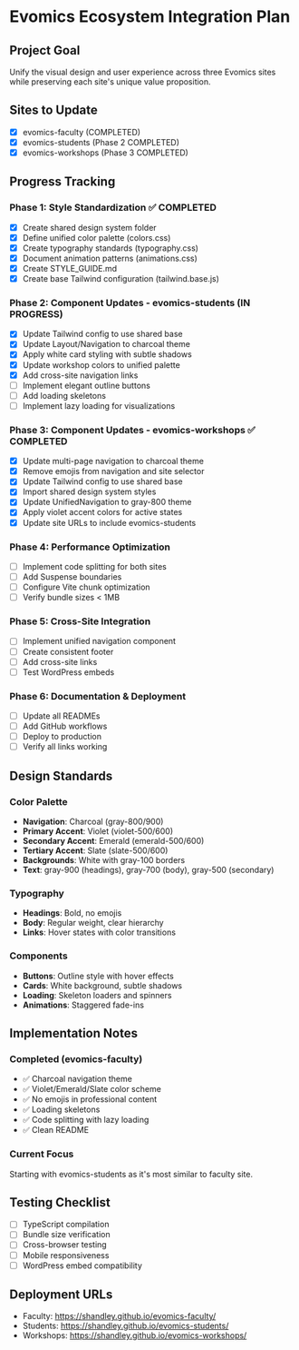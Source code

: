 # Evomics Ecosystem Integration Plan

## Project Goal
Unify the visual design and user experience across three Evomics sites while preserving each site's unique value proposition.

## Sites to Update
- [x] evomics-faculty (COMPLETED)
- [x] evomics-students (Phase 2 COMPLETED)
- [x] evomics-workshops (Phase 3 COMPLETED)

## Progress Tracking

### Phase 1: Style Standardization ✅ COMPLETED
- [x] Create shared design system folder
- [x] Define unified color palette (colors.css)
- [x] Create typography standards (typography.css)
- [x] Document animation patterns (animations.css)
- [x] Create STYLE_GUIDE.md
- [x] Create base Tailwind configuration (tailwind.base.js)

### Phase 2: Component Updates - evomics-students (IN PROGRESS)
- [x] Update Tailwind config to use shared base
- [x] Update Layout/Navigation to charcoal theme
- [x] Apply white card styling with subtle shadows
- [x] Update workshop colors to unified palette
- [x] Add cross-site navigation links
- [ ] Implement elegant outline buttons
- [ ] Add loading skeletons
- [ ] Implement lazy loading for visualizations

### Phase 3: Component Updates - evomics-workshops ✅ COMPLETED
- [x] Update multi-page navigation to charcoal theme
- [x] Remove emojis from navigation and site selector
- [x] Update Tailwind config to use shared base
- [x] Import shared design system styles
- [x] Update UnifiedNavigation to gray-800 theme
- [x] Apply violet accent colors for active states
- [x] Update site URLs to include evomics-students

### Phase 4: Performance Optimization
- [ ] Implement code splitting for both sites
- [ ] Add Suspense boundaries
- [ ] Configure Vite chunk optimization
- [ ] Verify bundle sizes < 1MB

### Phase 5: Cross-Site Integration
- [ ] Implement unified navigation component
- [ ] Create consistent footer
- [ ] Add cross-site links
- [ ] Test WordPress embeds

### Phase 6: Documentation & Deployment
- [ ] Update all READMEs
- [ ] Add GitHub workflows
- [ ] Deploy to production
- [ ] Verify all links working

## Design Standards

### Color Palette
- **Navigation**: Charcoal (gray-800/900)
- **Primary Accent**: Violet (violet-500/600)
- **Secondary Accent**: Emerald (emerald-500/600)
- **Tertiary Accent**: Slate (slate-500/600)
- **Backgrounds**: White with gray-100 borders
- **Text**: gray-900 (headings), gray-700 (body), gray-500 (secondary)

### Typography
- **Headings**: Bold, no emojis
- **Body**: Regular weight, clear hierarchy
- **Links**: Hover states with color transitions

### Components
- **Buttons**: Outline style with hover effects
- **Cards**: White background, subtle shadows
- **Loading**: Skeleton loaders and spinners
- **Animations**: Staggered fade-ins

## Implementation Notes

### Completed (evomics-faculty)
- ✅ Charcoal navigation theme
- ✅ Violet/Emerald/Slate color scheme
- ✅ No emojis in professional content
- ✅ Loading skeletons
- ✅ Code splitting with lazy loading
- ✅ Clean README

### Current Focus
Starting with evomics-students as it's most similar to faculty site.

## Testing Checklist
- [ ] TypeScript compilation
- [ ] Bundle size verification
- [ ] Cross-browser testing
- [ ] Mobile responsiveness
- [ ] WordPress embed compatibility

## Deployment URLs
- Faculty: https://shandley.github.io/evomics-faculty/
- Students: https://shandley.github.io/evomics-students/
- Workshops: https://shandley.github.io/evomics-workshops/